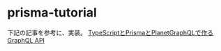 # prisma-tutorial

下記の記事を参考に、実装。
[TypeScriptとPrismaとPlanetGraphQLで作るGraphQL API](https://zenn.dev/dekimasoon/articles/31f4a740f670af)